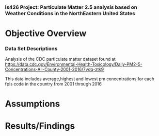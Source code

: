 ### is426 Project: Particulate Matter 2.5 analysis based on Weather Conditions in the NorthEastern United States 

# Objective Overview 


### Data Set Descriptions
Analysis of the CDC particulate matter dataset found at https://data.cdc.gov/Environmental-Health-Toxicology/Daily-PM2-5-Concentrations-All-County-2001-2016/7vdq-ztk9

This data includes average,highest and lowest pm concentrations for each fpis code in the country from 2001 through 2016

# Assumptions 

# Results/Findings
